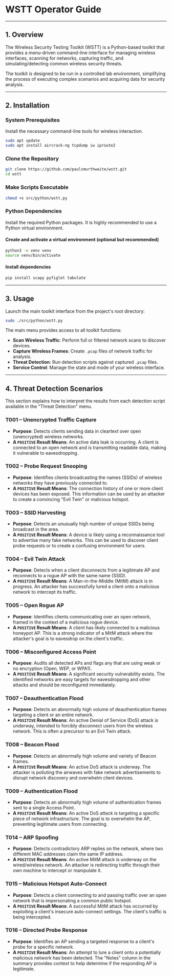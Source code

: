 # WSTT Operator Guide

---

## 1. Overview

The Wireless Security Testing Toolkit (WSTT) is a Python-based toolkit that provides a menu-driven command-line interface for managing wireless interfaces, scanning for networks, capturing traffic, and simulating/detecting common wireless security threats.

The toolkit is designed to be run in a controlled lab environment, simplifying the process of executing complex scenarios and acquiring data for security analysis.

---

## 2. Installation

### System Prerequisites
Install the necessary command-line tools for wireless interaction.

```bash
sudo apt update
sudo apt install aircrack-ng tcpdump iw iproute2
```

### Clone the Repository
```bash
git clone https://github.com/paulsmurthwaite/wstt.git
cd wstt
```

### Make Scripts Executable
```bash
chmod +x src/python/wstt.py
```

### Python Dependencies
Install the required Python packages. It is highly recommended to use a Python virtual environment.

#### Create and activate a virtual environment (optional but recommended)
```bash
python3 -m venv venv
source venv/bin/activate
```

#### Install dependencies
```bash
pip install scapy pyfiglet tabulate
```

---

## 3. Usage

Launch the main toolkit interface from the project's root directory:

```bash
sudo ./src/python/wstt.py
```

The main menu provides access to all toolkit functions:
- **Scan Wireless Traffic**: Perform full or filtered network scans to discover devices.
- **Capture Wireless Frames**: Create `.pcap` files of network traffic for analysis.
- **Threat Detection**: Run detection scripts against captured `.pcap` files.
- **Service Control**: Manage the state and mode of your wireless interface.

---

## 4. Threat Detection Scenarios

This section explains how to interpret the results from each detection script available in the "Threat Detection" menu.

### T001 – Unencrypted Traffic Capture
- **Purpose**: Detects clients sending data in cleartext over open (unencrypted) wireless networks.
- **A `POSITIVE` Result Means**: An active data leak is occurring. A client is connected to an open network and is transmitting readable data, making it vulnerable to eavesdropping.

### T002 – Probe Request Snooping
- **Purpose**: Identifies clients broadcasting the names (SSIDs) of wireless networks they have previously connected to.
- **A `POSITIVE` Result Means**: The connection history of one or more client devices has been exposed. This information can be used by an attacker to create a convincing "Evil Twin" or malicious hotspot.

### T003 – SSID Harvesting
- **Purpose**: Detects an unusually high number of unique SSIDs being broadcast in the area.
- **A `POSITIVE` Result Means**: A device is likely using a reconnaissance tool to advertise many fake networks. This can be used to discover client probe requests or to create a confusing environment for users.

### T004 – Evil Twin Attack
- **Purpose**: Detects when a client disconnects from a legitimate AP and reconnects to a rogue AP with the same name (SSID).
- **A `POSITIVE` Result Means**: A Man-in-the-Middle (MitM) attack is in progress. An attacker has successfully lured a client onto a malicious network to intercept its traffic.

### T005 – Open Rogue AP
- **Purpose**: Identifies clients communicating over an open network, framed in the context of a malicious rogue device.
- **A `POSITIVE` Result Means**: A client has likely connected to a malicious honeypot AP. This is a strong indicator of a MitM attack where the attacker's goal is to eavesdrop on the client's traffic.

### T006 – Misconfigured Access Point
- **Purpose**: Audits all detected APs and flags any that are using weak or no encryption (Open, WEP, or WPA1).
- **A `POSITIVE` Result Means**: A significant security vulnerability exists. The identified networks are easy targets for eavesdropping and other attacks and should be reconfigured immediately.

### T007 – Deauthentication Flood
- **Purpose**: Detects an abnormally high volume of deauthentication frames targeting a client or an entire network.
- **A `POSITIVE` Result Means**: An active Denial of Service (DoS) attack is underway, intended to forcibly disconnect users from the wireless network. This is often a precursor to an Evil Twin attack.

### T008 – Beacon Flood
- **Purpose**: Detects an abnormally high volume and variety of Beacon frames.
- **A `POSITIVE` Result Means**: An active DoS attack is underway. The attacker is polluting the airwaves with fake network advertisements to disrupt network discovery and overwhelm client devices.

### T009 – Authentication Flood
- **Purpose**: Detects an abnormally high volume of authentication frames sent to a single Access Point.
- **A `POSITIVE` Result Means**: An active DoS attack is targeting a specific piece of network infrastructure. The goal is to overwhelm the AP, preventing legitimate users from connecting.

### T014 – ARP Spoofing
- **Purpose**: Detects contradictory ARP replies on the network, where two different MAC addresses claim the same IP address.
- **A `POSITIVE` Result Means**: An active MitM attack is underway on the wired/wireless network. An attacker is redirecting traffic through their own machine to intercept or manipulate it.

### T015 – Malicious Hotspot Auto-Connect
- **Purpose**: Detects a client connecting to and passing traffic over an open network that is impersonating a common public hotspot.
- **A `POSITIVE` Result Means**: A successful MitM attack has occurred by exploiting a client's insecure auto-connect settings. The client's traffic is being intercepted.

### T016 – Directed Probe Response
- **Purpose**: Identifies an AP sending a targeted response to a client's probe for a specific network.
- **A `POSITIVE` Result Means**: An attempt to lure a client onto a potentially malicious network has been detected. The "Notes" column in the summary provides context to help determine if the responding AP is legitimate.

